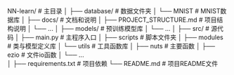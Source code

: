 NN-learn/                   # 主目录
│
├── database/               # 数据文件夹
│   └── MNIST               # MNIST数据库
│
├── docs/                   # 文档和说明
│   ├── PROJECT_STRUCTURE.md  # 项目结构说明
│   └── ...
│
├── models/                 # 预训练模型库
│   └── ...
│
├── src/                    # 源代码
│   ├── main.py             # 主程序入口
│   ├── scripts             # 脚本文件夹
│   ├── modules             # 类与模型定义库
│   └── utils               # 工具函数库
│       ├── nuts            # 主要函数
│       ├── ezio            # 文件io函数
│       └── ...    
│
├── requirements.txt       # 项目依赖
└── README.md              # 项目README文件